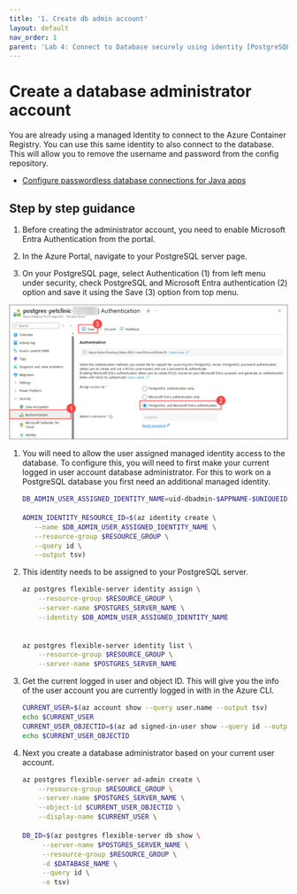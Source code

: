 ```yaml
---
title: '1. Create db admin account'
layout: default
nav_order: 1
parent: 'Lab 4: Connect to Database securely using identity [PostgreSQL]'
---
```


# Create a database administrator account

You are already using a managed Identity to connect to the Azure Container Registry. You can use this same identity to also connect to the database. This will allow you to remove the username and password from the config repository.

- [Configure passwordless database connections for Java apps](https://learn.microsoft.com/azure/developer/java/ee/how-to-configure-passwordless-datasource?toc=%2Fazure%2Fdeveloper%2Fintro%2Ftoc.json&bc=%2Fazure%2Fdeveloper%2Fintro%2Fbreadcrumb%2Ftoc.json&tabs=postgresql-passwordless-flexible-server)

## Step by step guidance

1. Before creating the administrator account, you need to enable Microsoft Entra Authentication from the portal.

1. In the Azure Portal, navigate to your PostgreSQL server page.

1. On your PostgreSQL page, select Authentication (1) from left menu under security, check PostgreSQL and Microsoft Entra authentication (2) option and save it using the Save (3) option from top menu.

  ![](/images/postgres-enable.png)

1. You will need to allow the user assigned managed identity access to the database. To configure this, you will need to first make your current logged in user account database administrator. For this to work on a PostgreSQL database you first need an additional managed identity.

   ```bash
   DB_ADMIN_USER_ASSIGNED_IDENTITY_NAME=uid-dbadmin-$APPNAME-$UNIQUEID
   
   ADMIN_IDENTITY_RESOURCE_ID=$(az identity create \
      --name $DB_ADMIN_USER_ASSIGNED_IDENTITY_NAME \
      --resource-group $RESOURCE_GROUP \
      --query id \
      --output tsv)
   ```

1. This identity needs to be assigned to your PostgreSQL server.

   ```bash
   az postgres flexible-server identity assign \
       --resource-group $RESOURCE_GROUP \
       --server-name $POSTGRES_SERVER_NAME \
       --identity $DB_ADMIN_USER_ASSIGNED_IDENTITY_NAME


   az postgres flexible-server identity list \
       --resource-group $RESOURCE_GROUP \
       --server-name $POSTGRES_SERVER_NAME 
   ```

1. Get the current logged in user and object ID. This will give you the info of the user account you are currently logged in with in the Azure CLI.

   ```bash
   CURRENT_USER=$(az account show --query user.name --output tsv)
   echo $CURRENT_USER
   CURRENT_USER_OBJECTID=$(az ad signed-in-user show --query id --output tsv)
   echo $CURRENT_USER_OBJECTID
   ```

1. Next you create a database administrator based on your current user account.

   ```bash
   az postgres flexible-server ad-admin create \
       --resource-group $RESOURCE_GROUP \
       --server-name $POSTGRES_SERVER_NAME \
       --object-id $CURRENT_USER_OBJECTID \
       --display-name $CURRENT_USER \

   DB_ID=$(az postgres flexible-server db show \
        --server-name $POSTGRES_SERVER_NAME \
        --resource-group $RESOURCE_GROUP \
        -d $DATABASE_NAME \
        --query id \
        -o tsv)
   ```